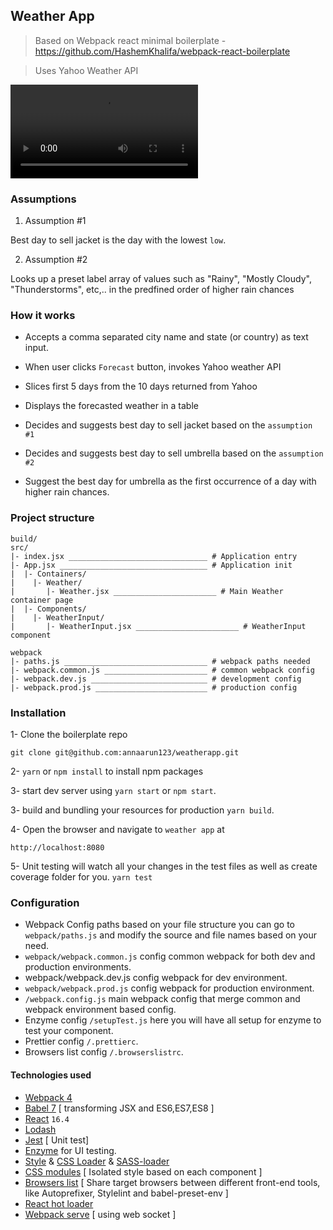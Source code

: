 ## Weather App

> Based on Webpack react minimal boilerplate - https://github.com/HashemKhalifa/webpack-react-boilerplate

> Uses Yahoo Weather API

![Demo Screen Recording](https://github.com/annaarun123/weatherapp/blob/master/WeatherApp_demo.webm)


### Assumptions

1. Assumption #1

Best day to sell jacket is the day with the lowest `low`.

2. Assumption #2

Looks up a preset label array of values such as "Rainy", "Mostly Cloudy", "Thunderstorms", etc,.. in the predfined order of higher rain chances


### How it works

- Accepts a comma separated city name and state (or country) as text input.
- When user clicks `Forecast` button, invokes Yahoo weather API
- Slices first 5 days from the 10 days returned from Yahoo
- Displays the forecasted weather in a table
- Decides and suggests best day to sell jacket based on the `assumption #1`

- Decides and suggests best day to sell umbrella based on the `assumption #2`
- Suggest the best day for umbrella as the first occurrence of a day with higher rain chances.


### Project structure

````
build/
src/
|- index.jsx _______________________________ # Application entry 
|- App.jsx _________________________________ # Application init
|  |- Containers/
|    |- Weather/ 
|       |- Weather.jsx _______________________ # Main Weather container page
|  |- Components/
|    |- WeatherInput/ 
|       |- WeatherInput.jsx _______________________ # WeatherInput component

webpack
|- paths.js ________________________________ # webpack paths needed
|- webpack.common.js _______________________ # common webpack config
|- webpack.dev.js __________________________ # development config
|- webpack.prod.js _________________________ # production config      
````


### Installation

1- Clone the boilerplate repo

`git clone git@github.com:annaarun123/weatherapp.git`

2- `yarn` or `npm install` to install npm packages

3- start dev server using `yarn start` or `npm start`.

3- build and bundling your resources for production `yarn build`.

4- Open the browser and navigate to `weather app` at

`http://localhost:8080`

5- Unit testing will watch all your changes in the test files as well as create coverage folder for you. 
`yarn test`

### Configuration
* Webpack Config paths based on your file structure you can go to `webpack/paths.js` and modify the source and file names based on your need.
* `webpack/webpack.common.js` config common webpack for both dev and production environments.
* webpack/webpack.dev.js config webpack for dev environment.
* `webpack/webpack.prod.js` config webpack for production environment.
* `/webpack.config.js` main webpack config that merge common and webpack environment based config.
* Enzyme config `/setupTest.js` here you will have all setup for enzyme to test your component.
* Prettier config `/.prettierc`.
* Browsers list config `/.browserslistrc`.


#### Technologies used


* [Webpack 4](https://github.com/webpack/webpack) 
* [Babel 7](https://github.com/babel/babel) [ transforming JSX and ES6,ES7,ES8 ]
* [React](https://github.com/facebook/react) `16.4`
* [Lodash](https://github.com/lodash/lodash)
* [Jest](https://github.com/facebook/jest) [ Unit test]
* [Enzyme](http://airbnb.io/enzyme/) for UI testing.
* [Style](https://github.com/webpack-contrib/style-loader) & [CSS Loader](https://github.com/webpack-contrib/css-loader) & [SASS-loader](https://github.com/webpack-contrib/sass-loader)
* [CSS modules](https://github.com/css-modules/css-modules) [ Isolated style based on each component ]
* [Browsers list](https://github.com/browserslist/browserslist) [ Share target browsers between different front-end tools, like Autoprefixer, Stylelint and babel-preset-env ]
* [React hot loader](https://github.com/gaearon/react-hot-loader)
* [Webpack serve](https://github.com/webpack-contrib/webpack-serve) [ using web socket ]
